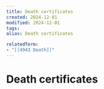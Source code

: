```yaml
---
title: Death certificates
created: 2024-12-01
modified: 2024-12-01
tags: 
alias: Death certificates

relatedTerm:
- "[[4943 Death]]"
---
```

# Death certificates
